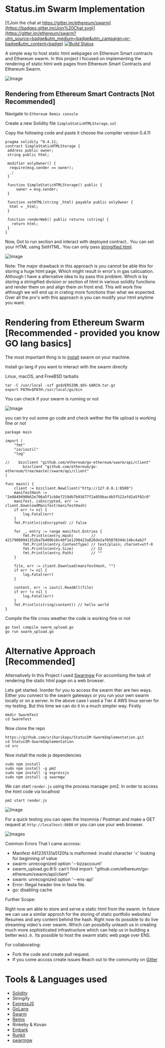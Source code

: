 # Status.im Swarm Implementation
[![Join the chat at https://gitter.im/ethereum/swarm](https://badges.gitter.im/Join%20Chat.svg)](https://gitter.im/ethereum/swarm?utm_source=badge&utm_medium=badge&utm_campaign=pr-badge&utm_content=badge) [![Build Status](https://travis-ci.org/sriharikapu/StatusIM-SwarmImplementation.svg?branch=master)](https://travis-ci.org/sriharikapu/StatusIM-SwarmImplementation)

A simple way to host static html webpages on Ethereum Smart contracts and Ethereum swarm. In this project I focused on implementing the rendering of static html web pages from Ethereum Smart Contracts and Ethereum Swarm. 

![Image](https://github.com/sriharikapu/StatusIM-SwarmImplementation/blob/master/assets/SimpleArchitecture-2.png?raw=true)

## Rendering from Ethereum Smart Contracts [Not Recommended]
Navigate to ``` Ethereum Remix console ```

Create a new Solidity file ``` SimpleStaticHTMLStorage.sol ```

Copy the following code and paste it choose the compiler version 0.4.11
```
pragma solidity ^0.4.11;
contract SimpleStaticHTMLStorage {
 address public owner;
 string public html;
 
 modifier onlyOwner() {
  require(msg.sender == owner);
  _;
 }
 
 function SimpleStaticHTMLStorage() public {
     owner = msg.sender;
 }
 
 function setHTML(string _html) payable public onlyOwner {
  html = _html;
 }
 
 function renderWeb() public returns (string) {
   return html;
 }
}
```
Now, Got to run section and interact with deployed contract..
You can set your HTML using SetHTML. You can only pass [stringified html](https://www.willpeavy.com/minifier/). 

![Image](https://github.com/sriharikapu/StatusIM-SwarmImplementation/blob/master/assets/Screen%20Shot%202018-11-16%20at%2010.28.30%20AM.png?raw=true)

Note: The major drawback in this approach is you cannot be able this for storing a huge html page, Which might result in error's in gas calicuation. Although I have a alternative idea to by pass this problem. Which is by storing a stringified division or section of html in various solidity functions and render them on and align them on front end. This will work fine although we will end up in crating more functions than what we ecpected. Over all the pro's with this approach is you can modify your html anytime you want.


# Rendering from Ethereum Swarm [Recommended - provided you know GO lang basics]

The most important thing is to [install](https://swarm-guide.readthedocs.io/en/latest/installation.html) swarm on your machine.

Install go lang if you want to interact with the swarm directly

Linux, macOS, and FreeBSD tarballs
```
tar -C /usr/local -xzf go$VERSION.$OS-$ARCH.tar.gz
export PATH=$PATH:/usr/local/go/bin
```
You can check if your swarm is running or not 

![Image](https://github.com/sriharikapu/StatusIM-SwarmImplementation/blob/master/assets/Screen%20Shot%202018-11-16%20at%2011.02.59%20AM.png?raw=true)

you can try out some go code and check wether the file upload is working fine or not
```
package main

import (
    "fmt"
    "io/ioutil"
    "log"

//    bzzclient "github.com/ethereum/go-ethereum/swarm/api/client"
        bzzclient "github.com/ethereum/go-ethereum/tree/master/swarm/api/client"
)

func main() {
    client := bzzclient.NewClient("http://127.0.0.1:8500")
    manifestHash := "2e0849490b62e706a5f1cb8e7219db7b01677f2a859bac4b5f522afd2a5f02c0"
    manifest, isEncrypted, err := client.DownloadManifest(manifestHash)
    if err != nil {
        log.Fatal(err)
    }
    fmt.Println(isEncrypted) // false

    for _, entry := range manifest.Entries {
        fmt.Println(entry.Hash)        // 42179060941352ba7b400b16c40f1e1290423a826de2a70587034dc14bc4ab2f
        fmt.Println(entry.ContentType) // text/plain; charset=utf-8
        fmt.Println(entry.Size)        // 12
        fmt.Println(entry.Path)        // ""
    }

    file, err := client.Download(manifestHash, "")
    if err != nil {
        log.Fatal(err)
    }

    content, err := ioutil.ReadAll(file)
    if err != nil {
        log.Fatal(err)
    }
    fmt.Println(string(content)) // hello world
}
```
Compile the file cross weather the code is working fine or not
```
go tool compile swarm_upload.go 
go run swarm_upload.go
```
# Alternative Approach [Recommended]
Alternatively In this Project I used [Swarmgw](https://www.npmjs.com/package/swarmgw) For accomlising the task of rendering the static html page on a web browser.

Lets get started. Inorder for you to access the swarm ther are two ways. Either you connect to the swarm gateways or you run your own swarm locally or on a server. In the above case I used a Tier 4 AWS linux server for my testing. But this time we can do it in a much simpler way. Firstly
```
mkdir SwarmTest
cd SwarmTest
```
Now clone the repo
```
https://github.com/sriharikapu/StatusIM-SwarmImplementation.git
cd StatusIM-SwarmImplementation
cd src
```
Now install the node js dependencies
```
sudo npm install
sudo npm install -g pm2 
sudo npm install -g expressjs
sudo npm install -g swarmgw
```
We can start ```render.js``` using the process manager pm2. In order to access the html code via localhost
```
pm2 start render.js
```
![Image](https://github.com/sriharikapu/StatusIM-SwarmImplementation/blob/master/assets/Screen%20Shot%202018-11-16%20at%202.33.00%20PM.png?raw=true)

For a quick testing you can open the Insomnia / Postman and make a GET request at ```http://localhost:8080``` or you can use your web browser.

![Images](https://github.com/sriharikapu/StatusIM-SwarmImplementation/blob/master/assets/Screen%20Shot%202018-11-16%20at%202.36.36%20PM.png?raw=true)

Common Errors That I came accross: 
- Manifest 441235131a5120fa is malformed: invalid character '<' looking for beginning of value
- swarm: unrecognized option '--bzzaccount'
- swarm_upload.go:8:5: can't find import: "github.com/ethereum/go-ethereum/swarm/api/client"
- swarm: unrecognized option '--ens-api'
- Error: Illegal header line in fasta file.
- go: disabling cache


Further Scope: 

Right now am able to store and serve a static html from the swarm. In future we can use a similar approch for the storing of static portfolio websites/ Resumes and any content behind the hash. Right now its possible to do live streaming video's over swarm. Which can possibilly unleash us in creating much more sophisticated infrastructure which can help us in building a better `Web3.0.` Its possible to host the swarm static web page over ENS. 


For collaborating: 
- Fork the code and create pull request.
- If you come accoss create issues Reach out to the community on [Gitter](https://gitter.im/ethereum/swarm)


# Tools & Languages used
- [Solidity](https://github.com/ethereum/solidity)
- Stringify
- [ExpressJS](https://expressjs.com/)
- [GoLang](https://golang.org/d)
- [Swarm](https://swarm-gateways.net)
- [Remix](https://remix.ethereum.org)
- Rinkeby & Kovan
- [Embark](https://embark.status.im/)
- [Runkit](https://npm.runkit.com/)
- [swarmgw](https://www.npmjs.com/package/swarmgw)
